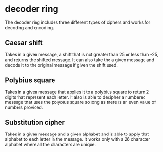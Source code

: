 ﻿# decoder ring
The decoder ring includes three different types of ciphers and works for decoding and encoding.

## Caesar shift
Takes in a given message, a shift that is not greater than 25 or less than -25, and returns the shifted message. It can also take the a given message and decode it to the original message if given the shift used.

## Polybius square
Takes in a given message that applies it to a polybius square to return 2 digits that represent each letter.  It also is able to decipher a numbered message that uses the polybius square so long as there is an even value of numbers provided.

## Substitution cipher
Takes in a given message and a given alphabet and is able to apply that alphabet to each letter in the message.  It works only with a 26 character alphabet where all the characters are unique.


